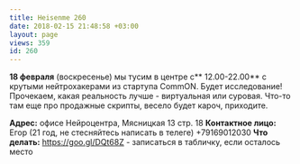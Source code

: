 ```yaml
---
title: Heisenme 260
date: 2018-02-15 21:48:58 +03:00
layout: page
views: 359
id: 260
---
```


**18 февраля** (воскресенье) мы тусим в центре с** 12.00-22.00** с крутыми нейтрохакерами из стартупа CommON. Будет исследование! Прочекаем, какая реальность лучше - виртуальная или суровая. Что-то там еще про продажные скрипты, весело будет кароч, приходите.

**Адрес:** офисе Нейроцентра, Мясницкая 13 стр. 18
**Контактное лицо:** Егор (21 год, не стесняйтесь написать в телеге) +79169012030
**Что делать:** https://goo.gl/DQt68Z - записаться в табличку, если осталось место


